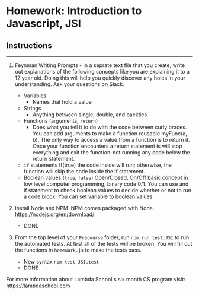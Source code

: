 # Homework: Introduction to Javascript, JSI

## Instructions
---
1. Feynman Writing Prompts - In a seprate text file that you create, write out explanations of the following concepts like you are explaining it to a 12 year old.  Doing this will help you quickly discover any holes in your understanding.  Ask your questions on Slack.

	* Variables
        - Names that hold a value
	* Strings
        - Anything between single, double, and backtics
	* Functions (arguments, `return`)
        - Does what you tell it to do with the code between curly braces. You can add arguments to make a function reusable myFunc(a, b). The only way to access a value from a function is to return it. Once your function encounters a return statement is will stop everything and exit the function-not running any code below the return statement.
	* `if` statements
        If(true) the code inside will run; otherwise, the function will skip the code inside the if statement.
	* Boolean values (`true`, `false`)
        Open/Closed, On/Off basic concept in low level computer programming, binary code 0/1. You can use and if statement to check boolean values to decide whether or not to run a code block. You can set variable to boolean values.

2. Install Node and NPM.  NPM comes packaged with Node. https://nodejs.org/en/download/
    - DONE
3. From the top level of your `Precourse` folder, run `npm run test:JSI` to run the automated tests.  At first all of the tests will be broken.  You will fill out the functions in `homework.js` to make the tests pass.
    - New syntax `npm test JSI.test`
    - DONE


For more information about Lambda School's six month CS program visit: https://lambdaschool.com

